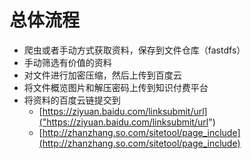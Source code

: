 # 总体流程  
- 爬虫或者手动方式获取资料，保存到文件仓库（fastdfs）
- 手动筛选有价值的资料
- 对文件进行加密压缩，然后上传到百度云
- 将文件概览图片和解压密码上传到知识付费平台
- 将资料的百度云链提交到
    - [https://ziyuan.baidu.com/linksubmit/url]("https://ziyuan.baidu.com/linksubmit/url")
    - [http://zhanzhang.so.com/sitetool/page_include](http://zhanzhang.so.com/sitetool/page_include)



 
